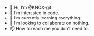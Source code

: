 - 👋 Hi, I’m @KNOX-git
- 👀 I’m interested in code.
- 🌱 I’m currently learning everything.
- 💞️ I’m looking to collaborate on nothing.
- 📫 How to reach me you don't need to.

